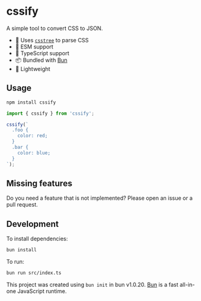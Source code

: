 # cssify

A simple tool to convert CSS to JSON.

- 🌲 Uses [`csstree`](https://github.com/csstree/csstree) to parse CSS
- 🚀 ESM support
- 🤘 TypeScript support
- 📦 Bundled with [Bun](https://bun.sh)
- 📎 Lightweight

## Usage

```bash
npm install cssify
```

```javascript
import { cssify } from 'cssify';

cssify(`
  .foo {
    color: red;
  }
  .bar {
    color: blue;
  }
`);
```

## Missing features

Do you need a feature that is not implemented? Please open an issue or a pull request.

## Development

To install dependencies:

```bash
bun install
```

To run:

```bash
bun run src/index.ts
```

This project was created using `bun init` in bun v1.0.20. [Bun](https://bun.sh) is a fast all-in-one JavaScript runtime.
